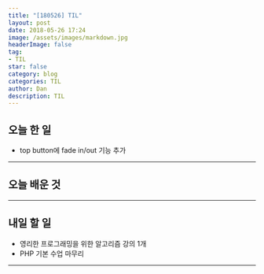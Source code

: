 ```yaml
---
title: "[180526] TIL"
layout: post
date: 2018-05-26 17:24
image: /assets/images/markdown.jpg
headerImage: false
tag:
- TIL
star: false
category: blog
categories: TIL
author: Dan
description: TIL
---
```


## 오늘 한 일

* top button에 fade in/out 기능 추가

---
## 오늘 배운 것



---
## 내일 할 일

* 영리한 프로그래밍을 위한 알고리즘 강의 1개
*  PHP 기본 수업 마무리

---
